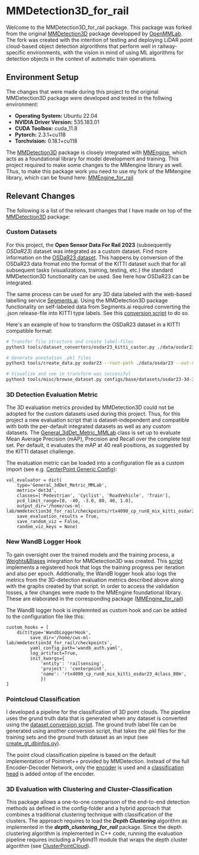 # MMDetection3D_for_rail

Welcome to the MMDetection3D_for_rail package. This package was forked from the original [MMDetection3D](https://github.com/open-mmlab/mmdetection3d) package developped by [OpenMMLab](https://github.com/open-mmlab). The fork was created with the intention of testing and deploying LiDAR point cloud-based object detection algrorithms that perform well in railway-specific environments, with the vision in mind of using ML algorithms for detection objects in the context of automatic train operations.

## Environment Setup

The changes that were made during this project to the original MMDetection3D package were developed and tested in the follwing environment:

* __Operating System:__ Ubuntu 22.04
* __NVIDIA Driver Version:__ 535.183.01
* __CUDA Toolbox:__ cuda_11.8
* __Pytorch:__ 2.3.1+cu118
* __Torchvision:__ 0.18.1+cu118

The [MMDetection3D](https://github.com/open-mmlab/mmdetection3d) package is closely integrated with [MMEngine](https://github.com/open-mmlab/mmdetection3d), which acts as a foundational library for model development and training. This project required to make some changes to the MMengine library as well. Thus, to make this package work you need to use my fork of the MMengine library, which can be found here: [MMEngine_for_rail](https://github.com/nicoscore99/mmengine_for_rail)


## Relevant Changes

The following is a list of the relevant changes that I have made on top of the [MMDetection3D](https://github.com/open-mmlab/mmdetection3d) package:

### Custom Datasets
For this project, the **Open Sensor Data For Rail 2023** (subsequently *OSDaR23*) dataset was integrated as a custom dataset. Find more information on the [OSDaR23 dataset](https://data.fid-move.de/dataset/osdar23). This happens by conversion of the OSDaR23 data fromat into the format of the KITTI dataset such that for all subsequent tasks (visualizations, training, testing, etc.) the standard MMDetection3D functionality can be used. See here how OSDaR23 can be integrated.

The same process can be used for any 3D data labeled with the web-based labelling service [Segments.ai](https://segments.ai/). Using the MMDetection3D package functionality on self-labeled data from Segments.ai required converting the .json release-file into KITTI type labels. See this [conversion script](/home/cws-ml-lab/mmdetection3d_for_rail/tools/dataset_converters/robosense_m1_plus_sequences_kitti_castor.py) to do so.

Here's an example of how to transform the OSDaR23 dataset in a KITTI compatible format:

```bash
# Transfer file structure and create label-files
python3 tools/dataset_converters/osdar23_kitti_castor.py ./data/osdar23 ./data/osdar23

# Generate annotation .pkl files
python3 tools/create_data.py osdar23 --root-path ./data/osdar23 --out-dir ./data/osdar23

# Visualize and see in transform was successful
python3 tools/misc/browse_dataset.py configs/base/datasets/osdar23-3d-3class.py --task lidar_det
```

### 3D Detection Evaluation Metric
The 3D evaluation metrics provided by MMDetection3D could not be adopted for the custom datasets used during this project. Thus, for this project a new evaluation script that is dataset-independent and compatible with both the per-default integrated datasets as well as any custom datasets. The [General_3dDet_Metric_MMLab](mmdet3d/evaluation/metrics/general_3ddet_metric_mmlab.py) class is set up to evaluate Mean Average Precision (mAP), Precision and Recall over the complete test set. Per default, it evaluates the mAP at 40 reall positions, as suggested by the KITTI dataset challenge.

The evaluation metric can be loaded into a configuration file as a custom import (see e.g. [CenterPoint Generic Config](/home/cws-ml-lab/mmdetection3d_for_rail/configs/centerpoint/centerpoint_voxel01_second_secfpn_generic.py)):

```
val_evaluator = dict(
    type='General_3dDet_Metric_MMLab',
    metric='det3d',
    classes=['Pedestrian', 'Cyclist', 'RoadVehicle', 'Train'],
    pcd_limit_range=[0, -40, -3.0, 80, 40, 1.0], 
    output_dir='/home/cws-ml-lab/mmdetection3d_for_rail/checkpoints/rtx4090_cp_run8_mix_kitti_osdar23_4class_80m',
    save_evaluation_results = True,
    save_random_viz = False,
    random_viz_keys = None)
```

### New WandB Logger Hook
To gain oversight over the trained models and the training process, a [Weights&Biases](https://wandb.ai) integration for MMDetection3D was created. This [script](/mmdet3d/engine/hooks/wandb_logger_hook.py) implements a registered hook that logs the training progress per iteration and also per epoch. Addtionally, the WandB logger hook also logs the metrics from the 3D-detection evaluation metrics described above along with the graphs created by that script. In order to access the validation losses, a few changes were made to the MMEngine foundational library. These are elaborated in the corresponding package ([MMEngine_for_rail](https://github.com/nicoscore99/mmengine_for_rail))

The WandB logger hook is implemnted as custom hook and can be added to the configuration file like this:

```
custom_hooks = [
    dict(type='WandbLoggerHook', 
         save_dir='/home/cws-ml-lab/mmdetection3d_for_rail/checkpoints',
         yaml_config_path='wandb_auth.yaml',
         log_artifact=True,
         init_kwargs={
             'entity': 'railsensing',
             'project': 'centerpoint',
             'name': 'rtx4090_cp_run8_mix_kitti_osdar23_4class_80m',
             })
]
```

### Pointcloud Classification
I developed a pipeline for the classification of 3D point clouds. The pipeline uses the grund truth data that is generated when any dataset is converted using the [dataset conversion script](tools/dataset_converters/create_gt_database.py). The ground truth label file can be generated using another conversion script, that takes the .pkl files for the training sets and the ground truth dataset as an input (see [create_gt_dbinfos.py](/home/cws-ml-lab/mmdetection3d_for_rail/tools/dataset_converters/create_gt_dbinfos.py)).

The point cloud classification pipeline is based on the default implementation of Pointnet++ provided by MMDetection. Instead of the full Encoder-Decoder Network, only the [encoder](mmdet3d/models/backbones/pointnetpp_sa_ssg_torch_impl.py) is used and a [classification head](mmdet3d/models/decode_heads/pointnet2_cls_ssg.py) is added ontop of the encoder.

### 3D Evaluation with Clustering and Cluster-Classification
This package allows a one-to-one comparison of the end-to-end detection methods as defined in the config-folder and a hybrid approach that combines a traditional clustering technique with classification of the clusters. The approach requires to load the ***Depth Clustering*** algorithm as implemented in the ***depth_clustering_for_rail*** package. Since the depth clustering algorithm is implemented in C++ code, running the evaluation pipeline requires including a Pybind11 module that wraps the depth cluster algorithm (see [ClusterPointCloud](mmdet3d/datasets/transforms/cluster_points_transform.py)). 
